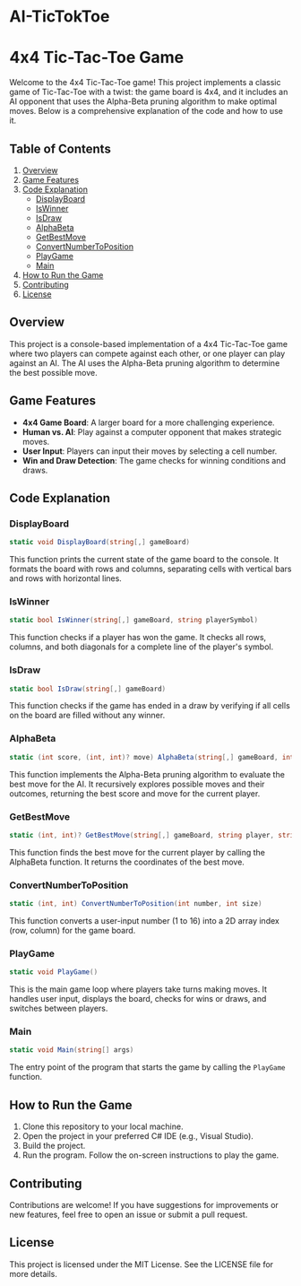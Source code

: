 # AI-TicTokToe
# 4x4 Tic-Tac-Toe Game

Welcome to the 4x4 Tic-Tac-Toe game! This project implements a classic game of Tic-Tac-Toe with a twist: the game board is 4x4, and it includes an AI opponent that uses the Alpha-Beta pruning algorithm to make optimal moves. Below is a comprehensive explanation of the code and how to use it.

## Table of Contents
1. [Overview](#overview)
2. [Game Features](#game-features)
3. [Code Explanation](#code-explanation)
   - [DisplayBoard](#displayboard)
   - [IsWinner](#iswinner)
   - [IsDraw](#isdraw)
   - [AlphaBeta](#alphabeta)
   - [GetBestMove](#getbestmove)
   - [ConvertNumberToPosition](#convertnumbertoposition)
   - [PlayGame](#playgame)
   - [Main](#main)
4. [How to Run the Game](#how-to-run-the-game)
5. [Contributing](#contributing)
6. [License](#license)

## Overview
This project is a console-based implementation of a 4x4 Tic-Tac-Toe game where two players can compete against each other, or one player can play against an AI. The AI uses the Alpha-Beta pruning algorithm to determine the best possible move.

## Game Features
- **4x4 Game Board**: A larger board for a more challenging experience.
- **Human vs. AI**: Play against a computer opponent that makes strategic moves.
- **User Input**: Players can input their moves by selecting a cell number.
- **Win and Draw Detection**: The game checks for winning conditions and draws.

## Code Explanation

### DisplayBoard
```csharp
static void DisplayBoard(string[,] gameBoard)
```
This function prints the current state of the game board to the console. It formats the board with rows and columns, separating cells with vertical bars and rows with horizontal lines.

### IsWinner
```csharp
static bool IsWinner(string[,] gameBoard, string playerSymbol)
```
This function checks if a player has won the game. It checks all rows, columns, and both diagonals for a complete line of the player's symbol.

### IsDraw
```csharp
static bool IsDraw(string[,] gameBoard)
```
This function checks if the game has ended in a draw by verifying if all cells on the board are filled without any winner.

### AlphaBeta
```csharp
static (int score, (int, int)? move) AlphaBeta(string[,] gameBoard, int depth, int alpha, int beta, bool isMaximizing, string player, string opponent, int depthLimit)
```
This function implements the Alpha-Beta pruning algorithm to evaluate the best move for the AI. It recursively explores possible moves and their outcomes, returning the best score and move for the current player.

### GetBestMove
```csharp
static (int, int)? GetBestMove(string[,] gameBoard, string player, string opponent, int depthLimit = 4)
```
This function finds the best move for the current player by calling the AlphaBeta function. It returns the coordinates of the best move.

### ConvertNumberToPosition
```csharp
static (int, int) ConvertNumberToPosition(int number, int size)
```
This function converts a user-input number (1 to 16) into a 2D array index (row, column) for the game board.

### PlayGame
```csharp
static void PlayGame()
```
This is the main game loop where players take turns making moves. It handles user input, displays the board, checks for wins or draws, and switches between players.

### Main
```csharp
static void Main(string[] args)
```
The entry point of the program that starts the game by calling the `PlayGame` function.

## How to Run the Game
1. Clone this repository to your local machine.
2. Open the project in your preferred C# IDE (e.g., Visual Studio).
3. Build the project.
4. Run the program. Follow the on-screen instructions to play the game.

## Contributing
Contributions are welcome! If you have suggestions for improvements or new features, feel free to open an issue or submit a pull request.

## License
This project is licensed under the MIT License. See the LICENSE file for more details.

